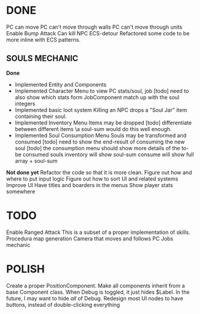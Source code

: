 # DONE
PC can move
    PC can't move through walls
    PC can't move through units
Enable Bump Attack
    Can kill NPC
ECS-detour
    Refactored some code to be more inline with ECS patterns.

## SOULS MECHANIC
__Done__
- Implemented Entity and Components
- Implemented Character Menu to view PC stats/soul, job
    [todo] need to also show which stats form JobComponent match up with the soul integers
- Implemented basic loot system
    Killing an NPC drops a "Soul Jar" item containing their soul.
- Implemented Inventory Menu
    Items may be dropped
    [todo] differentiate between different items \\a soul-sum would do this well enough.
- Implemented Soul Consumption Menu
    Souls may be transformed and consumed
    [todo] need to show the end-result of consuming the new soul
    [todo] the consumption menu should show more details of the to-be consumed souls
                inventory will show soul-sum
                consume will show full array + soul-sum

__Not done yet__
Refactor the code so that it is more clean.
    Figure out how and where to put input logic
    Figure out how to sort UI and related systems
Improve UI
    Have titles and boarders in the menus
    Show player stats somewhere

# TODO
Enable Ranged Attack
    This is a subset of a proper implementation of skills.
Procedura map generation
Camera that moves and follows PC
Jobs mechanic

# POLISH
Create a proper PositionComponent.
Make all components inherit from a base Component class.
When Debug is toggled, it just hides $Label. In the future, I may want to hide _all_ of Debug. 
Redesign most UI nodes to have buttons, instead of double-clicking everything